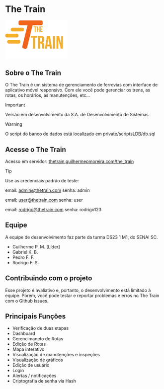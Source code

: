 # The Train
<img src="assets/logos/logoCompleta.png" alt="Logotipo do The Train" width="200"/>

## Sobre o The Train
O The Train é um sistema de gerenciamento de ferrovias com interface de aplicativo móvel responsivo. Com ele você pode gerenciar os trens, as rotas, os horários, as manutenções, etc...
> [!IMPORTANT]
> Versão em desenvolvimento da S.A. de Desenvolvimento de Sistemas

> [!WARNING]
> O script do banco de dados está localizado em private/scriptsLDB/db.sql
## Acesse o The Train
Acesso em servidor:
[thetrain.guilhermepmoreira.com/the_train](https://thetrain.guilhermepmoreira.com/the_train)
> [!TIP]
> Use as credenciais padrão de teste:
>
> email: admin@thetrain.com
> senha: admin
>
> email: user@thetrain.com
> senha: user
>
> email: rodrigo@thetrain.com
> senha: rodrigo123
## Equipe
A equipe de desenvolvimento faz parte da turma DS23 1 M1, do SENAI SC.
- Guilherme P. M. [Líder]
- Gabriel K. B.
- Pedro F. F.
- Rodrigo F. S.
## Contribuindo com o projeto
Esse projeto é avaliativo e, portanto, o desenvolvimento está limitado à equipe. Porém, você pode testar e reportar problemas e erros no The Train com o Github Issues.
## Principais Funções
- Verificação de duas etapas
- Dashboard
- Gerencimaneto de Rotas
- Edição de Rotas
- Mapa interativo
- Visualização de manutenções e inspeções
- Visualização de gráficos
- Edição de usuário
- Login
- Alertas / notificações
- Criptografia de senha via Hash

